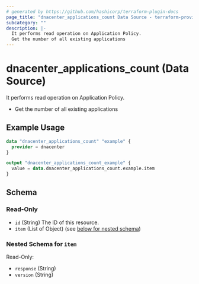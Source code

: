 ```yaml
---
# generated by https://github.com/hashicorp/terraform-plugin-docs
page_title: "dnacenter_applications_count Data Source - terraform-provider-dnacenter"
subcategory: ""
description: |-
  It performs read operation on Application Policy.
  Get the number of all existing applications
---
```


# dnacenter_applications_count (Data Source)

It performs read operation on Application Policy.

- Get the number of all existing applications

## Example Usage

```terraform
data "dnacenter_applications_count" "example" {
  provider = dnacenter
}

output "dnacenter_applications_count_example" {
  value = data.dnacenter_applications_count.example.item
}
```

<!-- schema generated by tfplugindocs -->
## Schema

### Read-Only

- `id` (String) The ID of this resource.
- `item` (List of Object) (see [below for nested schema](#nestedatt--item))

<a id="nestedatt--item"></a>
### Nested Schema for `item`

Read-Only:

- `response` (String)
- `version` (String)
